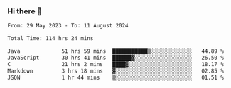 ### Hi there 👋

<!--START_SECTION:waka-->

```txt
From: 29 May 2023 - To: 11 August 2024

Total Time: 114 hrs 24 mins

Java             51 hrs 59 mins  ███████████▒░░░░░░░░░░░░░   44.89 %
JavaScript       30 hrs 41 mins  ██████▓░░░░░░░░░░░░░░░░░░   26.50 %
C                21 hrs 2 mins   ████▓░░░░░░░░░░░░░░░░░░░░   18.17 %
Markdown         3 hrs 18 mins   ▓░░░░░░░░░░░░░░░░░░░░░░░░   02.85 %
JSON             1 hr 44 mins    ▒░░░░░░░░░░░░░░░░░░░░░░░░   01.51 %
```

<!--END_SECTION:waka-->
<!--
**the-beef-calculator/the-beef-calculator** is a ✨ _special_ ✨ repository because its `README.md` (this file) appears on your GitHub profile.

Here are some ideas to get you started:

- 🔭 I’m currently working on ...
- 🌱 I’m currently learning ...
- 👯 I’m looking to collaborate on ...
- 🤔 I’m looking for help with ...
- 💬 Ask me about ...
- 📫 How to reach me: ...
- 😄 Pronouns: ...
- ⚡ Fun fact: ...
-->
